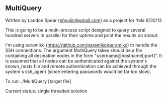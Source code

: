## MultiQuery

Written by Landon Spear (phyujin@gmail.com) as a project for Yola
6/30/13

This is going to be a multi-process script designed to query several hundred servers in parallel for their uptime and print the results on stdout. 

I'm using paramiko (https://github.com/paramiko/paramiko) to handle the SSH connections. The argument MultiQuery takes should be a file containing all desination nodes in the form "username@hostname[:port]". It is assumed that all nodes can be authenticated against the system's known_hosts file and remote authentication can be achieved through the system's ssh_agent (since entering passwords would be far too slow).

To run: ./MultiQuery [target file]

Current status: single threaded solution
